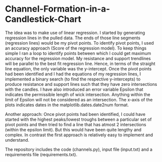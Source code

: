 # Channel-Formation-in-a-Candlestick-Chart

The idea was to make use of linear regression. I started by generating regression lines in the pulled data. The ends of those line segments (regression lines) would be my pivot points. To identify pivot points, I used an accuracy approach (Score of the regression model). To keep things simple I ran a loop to identify points between which I could get maximum accuracy for the regression model. My resistance and support trendlines will be parallel to the best fit regression line. Hence, in terms of the straight line equation, the only variable was the y-intercept.
Once the pivot points had been identified and I had the equations of my regression lines, I implemented a binary search (to find the respective y-intercepts) to produce resistance and support lines such that they have zero intersections with the candles. I have also introduced an error variable Epsilon that indicates the permissible length of wick intersection. Anything within the limit of Epsilon will not be considered as an intersection.
The x-axis of the plots indicates dates in the matplotlib.dates.date2num format.

Another approach:
Once pivot points had been identified, I could have started with the highest peaks/lowest troughs between a particular set of pivot points and then tried to find a line that has atmost 2 intersections (within the epsilon limit). But this would have been quite lengthy and complex. In contrast the first approach is relatively easy to implement and understand.

The repository includes the code (channels.py), input file (input.txt) and a requirements file (requirements.txt).

